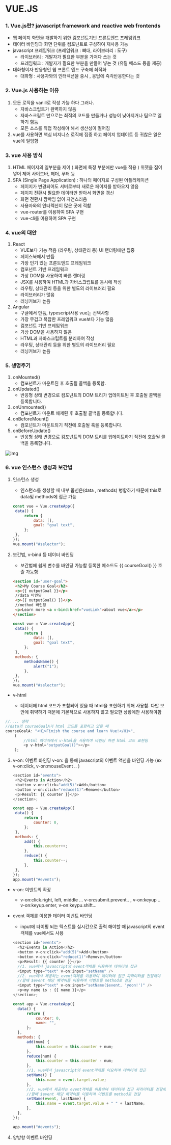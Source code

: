 # VUE.JS

### 1. Vue.js란? javascript framework and reactive web frontends

- 웹 페이지 화면을 개발하기 위한 컴포넌트기반 프론트엔드 프레임워크
- 데이터 바인딩과 화면 단위를 컴포넌트로 구성하여 재사용 가능
- javascript 프레임워크 (프레임워크 : 뼈대, 라이브러리 : 도구)
  - 라이브러리 : 개발자가 필요한 부분을 가져다 쓰는 것
  - 프레임워크 : 개발자가 필요한 부분을 만들어 넣는 것 (유틸 메소드 등을 제공)
- 대화형이자 반응형인 웹 프론트 엔드 구축에 최적화
  - 대화형 : 사용자와의 인터렉션을 중시 , 응답에 즉각반응한다는 것

### 2. Vue.js 사용하는 이유

1. 모든 로직을 vanill로 작성 가능 하다 그러나.
   - 자바스크립트가 완벽하지 않음
   - 자바스크립트 만으로는 최적의 코드를 만들거나 성능이 낮아지거나 팀으로 일하기 힘듬
   - 모든 소스를 직접 작성해야 해서 생산성이 떨어짐
2. vue를 사용하면 핵심 비지니스 로직에 집중 하고 페이지 업데이트 등 귀찮은 일은 vue에 일임함

### 3. vue 사용 방식

1. HTML 페이지의 일부분을 제어 ( 화면에 특정 부분에만 vue를 적용 ) 위젯을 집어넣어 제어 사이드바, 헤더, 푸터 등
2. SPA (Single Page Application) : 하나의 페이지로 구성된 어플리케이션
   - 페이지가 변경되어도 서버로부터 새로운 페이지를 받아오지 않음
   - 페이지 전환시 필요한 데이터만 받아서 화면을 갱신
   - 화면 전환시 깜빡임 없이 자연스러움
   - 사용자와의 인터렉션이 많은 곳에 적합
   - vue-router를 이용하여 SPA 구현
   - vue-cli를 이용하여 SPA 구현

### 4. vue의 대안

1. React
   - VUE보다 기능 적음 (라우팅, 상태관리 등) UI 랜더링에만 집중
   - 페이스북에서 만듬
   - 가장 인기 있는 프론트엔드 프레임워크
   - 컴포넌트 기반 프레임워크
   - 가상 DOM을 사용하여 빠른 렌더링
   - JSX를 사용하여 HTML과 자바스크립트를 동시에 작성
   - 라우팅, 상태관리 등을 위한 별도의 라이브러리 필요
   - 라이브러리가 많음
   - 러닝커브가 높음
2. Angular
   - 구글에서 만듬, typescript사용 vue는 선택사항
   - 가장 무겁고 복잡한 프레임워크 vue보다 기능 많음
   - 컴포넌트 기반 프레임워크
   - 가상 DOM을 사용하지 않음
   - HTML과 자바스크립트를 분리하여 작성
   - 라우팅, 상태관리 등을 위한 별도의 라이브러리 필요
   - 러닝커브가 높음

### 5. 생명주기

1. onMounted()
   - 컴포넌트가 마운트된 후 호출될 콜백을 등록함.
2. onUpdated()
   - 반응형 상태 변경으로 컴포넌트의 DOM 트리가 업데이트된 후 호출될 콜백을 등록합니다.
3. onUnmounted()
   - 컴포넌트가 마운트 해제된 후 호출될 콜백을 등록합니다.
4. onBeforeMount()
   - 컴포넌트가 마운트되기 직전에 호출될 훅을 등록합니다.
5. onBeforeUpdate()
   - 반응형 상태 변경으로 컴포넌트의 DOM 트리를 업데이트하기 직전에 호출될 콜백을 등록합니다.

![img](https://ko.vuejs.org/assets/lifecycle.P7awcnoo.png)

### 6. vue 인스턴스 생성과 보간법

1. 인스턴스 생성

   - 인스턴스를 생성할 때 내부 옵션은(data , methods) 병합하기 때문에 this로 data및 methods에 접근 가능

   ```javascript
   const vue = Vue.createApp({
   	data() {
   		return {
   			data: [],
   			goal: "goal text",
   		};
   	},
   });
   vue.mount("#selector");
   ```

2. 보간법, v-bind 등 데이터 바인딩

   - 보간법에 쉽게 변수를 바인딩 가능함 등록한 메소드도 {{ courseGoal() }} 호출 가능함

   ```html
   <section id="user-goal">
   	<h2>My Course Goal</h2>
   	<p>{{ outputGoal }}</p>
   	//data 바인딩
   	<p>{{ outputGoal() }}</p>
   	//method 바인딩
   	<p>Learn more <a v-bind:href="vueLink">about vue</a></p>
   </section>
   ```

   ```javascript
   const vue = Vue.createApp({
   	data() {
   		return {
   			data: [],
   			goal: "goal text",
   		};
   	},
   	methods: {
   		methodsName() {
   			alert("1");
   		},
   	},
   });
   vue.mount("#selector");
   ```

- v-html

  - 데이터에 html 코드가 포함되어 있을 때 html을 표현하기 위해 사용함. 다만 보안에 취약하기 때문에 기본적으로 사용하지 않고 필요한 상황에만 사용해야함

```javascript
//.... 생략
//data의 courseGoalA가 html 코드를 포함하고 있을 때
courseGoalA: "<H1>Finish the course and learn Vue!</H1>",
	(
		//html 페이지에서 v-html을 사용하여 바인딩 하면 html 코드 표현됨
		<p v-html="outputGoal()"></p>
	);
```

3. v-on: 이벤트 바인딩
   v-on: 을 통해 javascript의 이벤트 액션을 바인딩 가능 (ex v-on:click, v-on:mouseEvent .. )

   ```javascript
   <section id="events">
   	<h2>Events in Action</h2>
   	<button v-on:click="add(5)">Add</button>
   	<button v-on:click="reduce(1)">Remove</button>
   	<p>Result: {{ counter }}</p>
   </section>;

   const app = Vue.createApp({
   	data() {
   		return {
   			counter: 0,
   		};
   	},
   	methods: {
   		add() {
   			this.counter++;
   		},
   		reduce() {
   			this.counter--;
   		},
   	},
   });
   app.mount("#events");
   ```

- v-on: 이벤트의 확장

  - v-on:click.right, left, middle ... v-on:submit.prevent.. , v-on:keyup .. v-on:keyup.enter, v-on:keypu.shift...

- event 객체를 이용한 데이터 이벤트 바인딩

  - input에 타이핑 되는 텍스트를 실시간으로 출력 해야할 때 javascript의 event 객체를 vue에서도 사용

  ```javascript
  <section id="events">
  	<h2>Events in Action</h2>
  	<button v-on:click="add(5)">Add</button>
  	<button v-on:click="reduce(1)">Remove</button>
  	<p>Result: {{ counter }}</p>
  	//1. vue에서 javascript의 event객체를 이용하여 데이터에 접근
  	<input type="text" v-on:input="setName" />
  	//2. vue에서 제공하는 event객체를 이용하여 데이터에 접근 파라미터를 전달해야
  	//할때 $event 해당 예약어를 이용하여 이벤트를 method로 전달
  	<input type="text" v-on:input="setName($event, 'yoon!')" />
  	<p>my name is : {{ name }}</p>
  </section>;

  const app = Vue.createApp({
  	data() {
  		return {
  			counter: 0,
  			name: "",
  		};
  	},
  	methods: {
  		add(num) {
  			this.counter = this.counter + num;
  		},
  		reduce(num) {
  			this.counter = this.counter - num;
  		},
  		//1. vue에서 javascript의 event객체를 이요하여 데이터에 접근
  		setName() {
  			this.name = event.target.value;
  		},
  		//2. vue에서 제공하는 event객체를 이용하여 데이터에 접근 파라미터를 전달해야
  		//할때 $event 해당 예약어를 이용하여 이벤트를 method로 전달
  		setName(event, lastName) {
  			this.name = event.target.value + " " + lastName;
  		},
  	},
  });

  app.mount("#events");
  ```

4. 양방향 이벤트 바인딩
